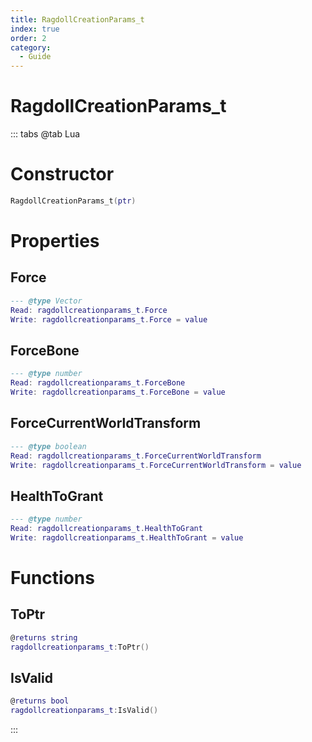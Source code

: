 ```yaml
---
title: RagdollCreationParams_t
index: true
order: 2
category:
  - Guide
---
```


# RagdollCreationParams_t

::: tabs
@tab Lua
# Constructor
```lua
RagdollCreationParams_t(ptr)
```
# Properties
## Force 
```lua
--- @type Vector
Read: ragdollcreationparams_t.Force
Write: ragdollcreationparams_t.Force = value
```
## ForceBone 
```lua
--- @type number
Read: ragdollcreationparams_t.ForceBone
Write: ragdollcreationparams_t.ForceBone = value
```
## ForceCurrentWorldTransform 
```lua
--- @type boolean
Read: ragdollcreationparams_t.ForceCurrentWorldTransform
Write: ragdollcreationparams_t.ForceCurrentWorldTransform = value
```
## HealthToGrant 
```lua
--- @type number
Read: ragdollcreationparams_t.HealthToGrant
Write: ragdollcreationparams_t.HealthToGrant = value
```
# Functions
## ToPtr
```lua
@returns string
ragdollcreationparams_t:ToPtr()
```
## IsValid
```lua
@returns bool
ragdollcreationparams_t:IsValid()
```

:::
